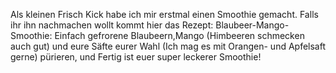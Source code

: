Als kleinen Frisch Kick habe ich mir erstmal 
einen Smoothie gemacht.
Falls ihr ihn nachmachen wollt kommt hier das Rezept:
Blaubeer-Mango-Smoothie:
Einfach gefrorene Blaubeern,Mango
 (Himbeeren schmecken auch gut) und eure  Säfte eurer Wahl
 (Ich mag es mit Orangen- und Apfelsaft gerne) pürieren,
 und Fertig ist euer super leckerer Smoothie!